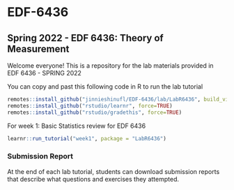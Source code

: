 # EDF-6436

## Spring 2022 - EDF 6436: Theory of Measurement 

Welcome everyone! This is a repository for the lab materials provided in EDF 6436 - SPRING 2022


You can copy and past this following code in R to run the lab tutorial 
```r
remotes::install_github("jinnieshinufl/EDF-6436/lab/LabR6436", build_vignettess = TRUE)
remotes::install_github("rstudio/learnr", force=TRUE)
remotes::install_github("rstudio/gradethis", force=TRUE)
```
For week 1: Basic Statistics review for EDF 6436 

```r
learnr::run_tutorial("week1", package = "LabR6436")
```

### Submission Report 
At the end of each lab tutorial, students can download submission reports that describe what questions and exercises they attempted. 


